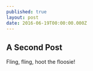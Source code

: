 ```yaml
---
published: true
layout: post
date: 2016-06-19T00:00:00.000Z
---
```

## A Second Post

Fling, fling, hoot the floosie!
